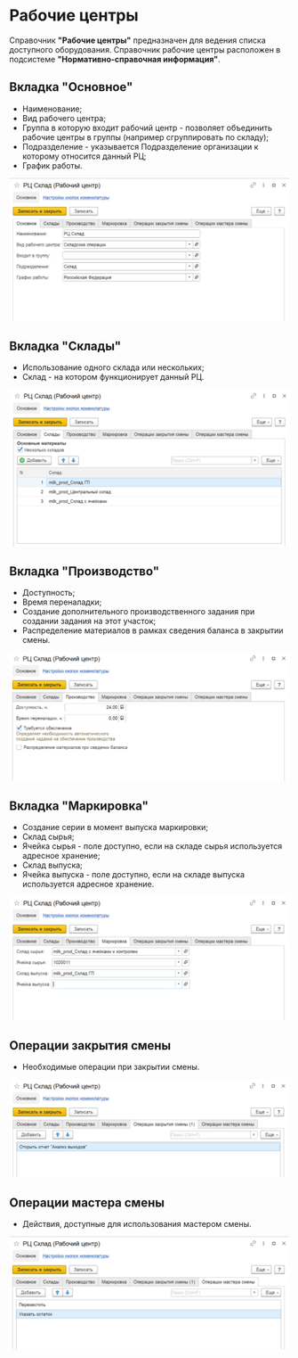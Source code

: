# Рабочие центры

Справочник **"Рабочие центры"** предназначен для ведения списка доступного оборудования. Справочник рабочие центры расположен в подсистеме **"Нормативно-справочная информация"**.

<h2> Вкладка "Основное" </h2>

- Наименование;
- Вид рабочего центра;
- Группа в которую входит рабочий центр - позволяет объединить рабочие центры в группы (например сгруппировать по складу);
- Подразделение - указывается Подразделение организации к которому относится данный РЦ;
- График работы.

![](WorkCenter.assets/1.png)

<h2> Вкладка "Склады" </h2>

- Использование одного склада или нескольких;
- Склад - на котором функционирует данный РЦ.

![](WorkCenter.assets/2.png)

<h2> Вкладка "Производство" </h2>

- Доступность;
- Время переналадки;
- Создание дополнительного производственного задания при создании задания на этот участок;
- Распределение материалов в рамках сведения баланса в закрытии смены.

![](WorkCenter.assets/3.png)

<h2> Вкладка "Маркировка" </h2>

- Создание серии в момент выпуска маркировки;
- Склад сырья;
- Ячейка сырья - поле доступно, если на складе сырья используется адресное хранение;
- Склад выпуска;
- Ячейка выпуска - поле доступно, если на складе выпуска используется адресное хранение.

![](WorkCenter.assets/4.png)

<h2> Операции закрытия смены </h2>

- Необходимые операции при закрытии смены.

![](WorkCenter.assets/5.png)

<h2> Операции мастера смены </h2>

- Действия, доступные для использования мастером смены.

![](WorkCenter.assets/6.png)